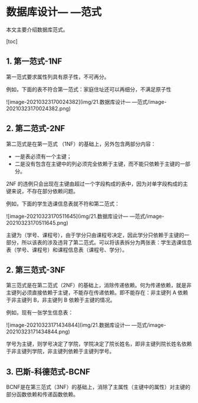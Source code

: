 # 数据库设计— —范式

本文主要介绍数据库范式。

[toc]

## 1. 第一范式-1NF

第一范式要求属性列具有原子性，不可再分。

例如，下面的表不符合第一范式：家庭住址还可以再细分，不满足原子性

![image-20210323170024382](img/21.数据库设计— —范式/image-20210323170024382.png)



## 2. 第二范式-2NF

第二范式是在第一范式 （1NF）的基础上，另外包含两部分内容：

- 一是表必须有一个主键；
- 二是没有包含在主键中的列必须完全依赖于主键，而不能只依赖于主键的一部分。

2NF 的违例只会出现在主键由超过一个字段构成的表中，因为对单字段构成的主键来说，不存在部分依赖问题。

例如，下面的学生选课信息表就不符和第二范式：

![image-20210323170511645](img/21.数据库设计— —范式/image-20210323170511645.png)

主键为（学号、课程号），由于学分只由课程号决定，因此学分只依赖于主键的一部分，所以该表的涉及违背了第二范式。可以将该表拆分为两张表：学生选课信息表（学号、课程号）和课程信息表（课程号、学分）。



## 2. 第三范式-3NF

第三范式是在第二范式（2NF）的基础上，消除传递依赖。何为传递依赖，就是非主键列必须直接依赖于主键，不能存在传递依赖。即不能存在：非主键列 A 依赖于非主键列 B，非主键列 B 依赖于主键的情况。

例如，现有一张学生信息表：

![image-20210323171434844](img/21.数据库设计— —范式/image-20210323171434844.png)

学号为主键，则学号决定了学院，学院决定了院长姓名，即非主键列院长姓名依赖于非主键列学院，非主键列依赖于主键列学号。



## 3. 巴斯-科德范式-BCNF

BCNF是在第三范式（3NF）的基础上，消除了主属性（主键中的属性）对主键的部分函数依赖和传递函数依赖。